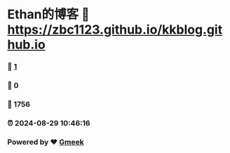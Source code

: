 # Ethan的博客 :link: https://zbc1123.github.io/kkblog.github.io 
### :page_facing_up: [1](https://zbc1123.github.io/kkblog.github.io/tag.html) 
### :speech_balloon: 0 
### :hibiscus: 1756 
### :alarm_clock: 2024-08-29 10:46:16 
### Powered by :heart: [Gmeek](https://github.com/Meekdai/Gmeek)
